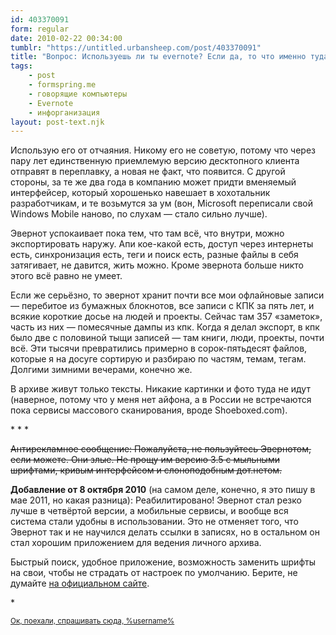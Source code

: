 ```yaml
---
id: 403370091
form: regular
date: 2010-02-22 00:34:00
tumblr: "https://untitled.urbansheep.com/post/403370091"
title: "Вопрос: Используешь ли ты evernote? Если да, то что именно туда идет?"
tags:
    - post
    - formspring.me
    - говорящие компьютеры
    - Evernote
    - инфорганизация
layout: post-text.njk
---
```


<p class="formspringmeAnswer">Использую его от отчаяния. Никому его не советую, потому что через пару лет единственную приемлемую версию десктопного клиента отправят в переплавку, а новая не факт, что появится. С другой стороны, за те же два года в компанию может придти вменяемый интерфейсер, который хорошенько навешает в хохотальник разработчикам, и те возьмутся за ум (вон, Microsoft переписали свой Windows Mobile наново, по слухам — стало сильно лучше).</p>

<p>Эвернот успокаивает пока тем, что там всё, что внутри, можно экспортировать наружу. Апи кое-какой есть, доступ через интернеты есть, синхронизация есть, теги и поиск есть, разные файлы в себя затягивает, не давится, жить можно. Кроме эвернота больше никто этого всё равно не умеет.</p>

<p>Если же серьёзно, то эвернот хранит почти все мои офлайновые записи — перебитое из бумажных блокнотов, все записи с КПК за пять лет, и всякие короткие досье на людей и проекты. Сейчас там 357 «заметок», часть из них — помесячные дампы из кпк. Когда я делал экспорт, в кпк было две с половиной тыщи записей — там книги, люди, проекты, почти всё. Эти тысячи превратились примерно в сорок-пятьдесят файлов, которые я на досуге сортирую и разбираю по частям, темам, тегам. Долгими зимними вечерами, конечно же.</p>

<p>В архиве живут только тексты. Никакие картинки и фото туда не идут (наверное, потому что у меня нет айфона, а в России не встречаются пока сервисы массового сканирования, вроде Shoeboxed.com).</p>

<p>* * *</p>

<p><s>Антирекламное сообщение: Пожалуйста, не пользуйтесь Эвернотом, если можете. Они злые. Не прощу им версию 3.5 с мыльными шрифтами, кривым интерфейсом и слоноподобным дот.нетом.</s></p>

<p><strong>Добавление от 8 октября 2010</strong> (на самом деле, конечно, я это пишу в мае 2011, но какая разница): Реабилитировано! Эвернот стал резко лучше в четвёртой версии, а мобильные сервисы, и вообще вся система стали удобны в использовании. Это не отменяет того, что Эвернот так и не научился делать ссылки в записях, но в остальном он стал хорошим приложением для ведения личного архива.</p>

<p>Быстрый поиск, удобное приложение, возможность заменить шрифты на свои, чтобы не страдать от настроек по умолчанию. Берите, не думайте <a href="http://www.evernote.com/about/download/">на официальном сайте</a>.</p>

<p>*</p>

<p class="formspringmeFooter"><small><a href="http://formspring.me/urbansheep">Ок, поехали, спрашивать сюда, %username%</a></small></p>

